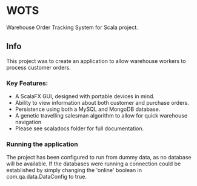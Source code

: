# WOTS
Warehouse Order Tracking System for Scala project.
## Info
This project was to create an application to allow warehouse workers to process customer orders.
### Key Features:
* A ScalaFX GUI, designed with portable devices in mind.
* Ability to view information about both customer and purchase orders.
* Persistence using both a MySQL and MongoDB database.
* A genetic travelling salesman algorithm to allow for quick warehouse navigation
* Please see scaladocs folder for full documentation.

### Running the application
The project has been configured to run from dummy data, as no database will be available.
If the databases were running a connection could be established by simply changing the 'online' boolean in
com.qa.data.DataConfig to true.